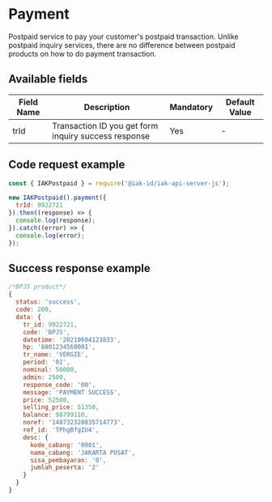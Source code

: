 # Payment
Postpaid service to pay your customer's postpaid transaction. Unlike postpaid inquiry services, there are no difference between postpaid products on how to do payment transaction.

## Available fields
| Field Name | Description | Mandatory | Default Value |
|---|---|---|---|
| trId | Transaction ID you get form inquiry success response | Yes | - |

## Code request example
```js
const { IAKPostpaid } = require('@iak-id/iak-api-server-js');

new IAKPostpaid().payment({ 
  trId: 9922721
}).then((response) => {
  console.log(response);
}).catch((error) => {
  console.log(error);
});
```

## Success response example
```js
/*BPJS product*/
{
  status: 'success',
  code: 200,
  data: {
    tr_id: 9922721,
    code: 'BPJS',
    datetime: '20210604123833',
    hp: '8801234560001',
    tr_name: 'VERGIE',
    period: '02',
    nominal: 50000,
    admin: 2500,
    response_code: '00',
    message: 'PAYMENT SUCCESS',
    price: 52500,
    selling_price: 51350,
    balance: 98799110,
    noref: '148732328035714773',
    ref_id: 'TPhgBfgIU4',
    desc: {
      kode_cabang: '0901',
      nama_cabang: 'JAKARTA PUSAT',
      sisa_pembayaran: '0',
      jumlah_peserta: '2'
    }
  }
}
```